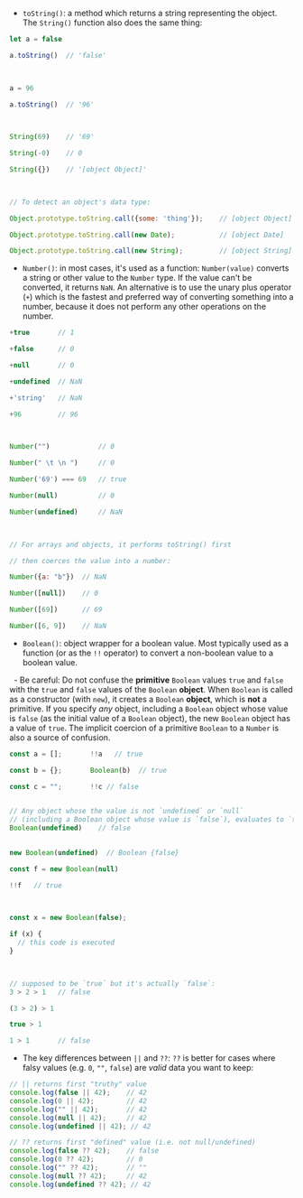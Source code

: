 - `toString()`: a method which returns a string representing the object. The `String()` function also does the same thing:

```javascript
let a = false

a.toString()  // 'false'

  

a = 96

a.toString()  // '96'

  

String(69)    // '69'

String(-0)    // 0

String({})    // '[object Object]'

  

// To detect an object's data type:

Object.prototype.toString.call({some: 'thing'});    // [object Object]

Object.prototype.toString.call(new Date);           // [object Date]

Object.prototype.toString.call(new String);         // [object String]

```


- `Number()`: in most cases, it's used as a function: `Number(value)` converts a string or other value to the `Number` type. If the value can't be converted, it returns `NaN`. An alternative is to use the unary plus operator (`+`) which is the fastest and preferred way of converting something into a number, because it does not perform any other operations on the number.

```javascript
+true       // 1

+false      // 0

+null       // 0

+undefined  // NaN

+'string'   // NaN

+96         // 96

  

Number("")            // 0

Number(" \t \n ")     // 0

Number('69') === 69   // true

Number(null)          // 0

Number(undefined)     // NaN

  

// For arrays and objects, it performs toString() first

// then coerces the value into a number:

Number({a: "b"})  // NaN

Number([null])    // 0

Number([69])      // 69

Number([6, 9])    // NaN
```


- `Boolean()`: object wrapper for a boolean value. Most typically used as a function (or as the `!!` operator) to convert a non-boolean value to a boolean value.

  - Be careful: Do not confuse the **primitive** `Boolean` values `true` and `false` with the `true` and `false` values of the `Boolean` **object**. When `Boolean` is called as a constructor (with `new`), it creates a `Boolean` **object**, which is **not** a primitive. If you specify *any* object, including a `Boolean` object whose value is `false` (as the initial value of a `Boolean` object), the new `Boolean` object has a value of `true`. The implicit coercion of a primitive `Boolean` to a `Number` is also a source of confusion.

```js
const a = [];       !!a   // true

const b = {};       Boolean(b)  // true

const c = "";       !!c // false

  
// Any object whose the value is not `undefined` or `null`
// (including a Boolean object whose value is `false`), evaluates to `true`:
Boolean(undefined)    // false

  
new Boolean(undefined)  // Boolean {false}

const f = new Boolean(null)

!!f   // true

  

const x = new Boolean(false);

if (x) {
  // this code is executed
}

  

// supposed to be `true` but it's actually `false`:
3 > 2 > 1   // false

(3 > 2) > 1  

true > 1    

1 > 1       // false  
```

- The key differences between `||` and `??`: `??` is better for cases where falsy values (e.g. `0`, `""`, `false`) are _valid_ data you want to keep:
```ts
// || returns first "truthy" value
console.log(false || 42);    // 42
console.log(0 || 42);        // 42
console.log("" || 42);       // 42
console.log(null || 42);     // 42
console.log(undefined || 42); // 42

// ?? returns first "defined" value (i.e. not null/undefined)
console.log(false ?? 42);    // false
console.log(0 ?? 42);        // 0
console.log("" ?? 42);       // ""
console.log(null ?? 42);     // 42
console.log(undefined ?? 42); // 42
```